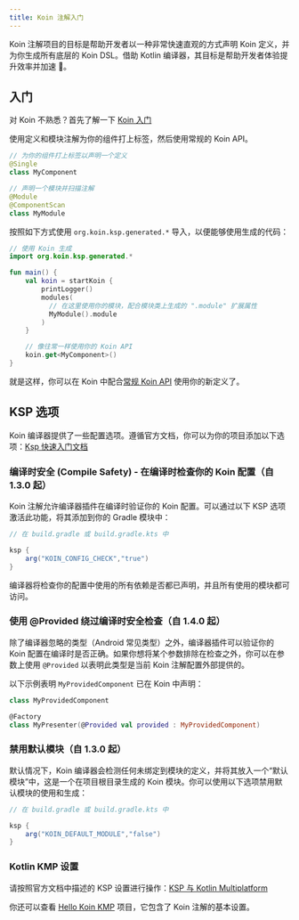 ```yaml
---
title: Koin 注解入门
---
```


Koin 注解项目的目标是帮助开发者以一种非常快速直观的方式声明 Koin 定义，并为你生成所有底层的 Koin DSL。借助 Kotlin 编译器，其目标是帮助开发者体验提升效率并加速 🚀。

## 入门

对 Koin 不熟悉？首先了解一下 [Koin 入门](https://insert-koin.io/docs/quickstart/kotlin)

使用定义和模块注解为你的组件打上标签，然后使用常规的 Koin API。

```kotlin
// 为你的组件打上标签以声明一个定义
@Single
class MyComponent
```

```kotlin
// 声明一个模块并扫描注解
@Module
@ComponentScan
class MyModule
```

按照如下方式使用 `org.koin.ksp.generated.*` 导入，以便能够使用生成的代码：

```kotlin
// 使用 Koin 生成
import org.koin.ksp.generated.*

fun main() {
    val koin = startKoin {
        printLogger()
        modules(
          // 在这里使用你的模块，配合模块类上生成的 ".module" 扩展属性
          MyModule().module
        )
    }

    // 像往常一样使用你的 Koin API
    koin.get<MyComponent>()
}
```

就是这样，你可以在 Koin 中配合[常规 Koin API](https://insert-koin.io/docs/reference/introduction) 使用你的新定义了。

## KSP 选项

Koin 编译器提供了一些配置选项。遵循官方文档，你可以为你的项目添加以下选项：[Ksp 快速入门文档](https://kotlinlang.org/docs/ksp-quickstart.html#pass-options-to-processors)

### 编译时安全 (Compile Safety) - 在编译时检查你的 Koin 配置（自 1.3.0 起）

Koin 注解允许编译器插件在编译时验证你的 Koin 配置。可以通过以下 KSP 选项激活此功能，将其添加到你的 Gradle 模块中：

```groovy
// 在 build.gradle 或 build.gradle.kts 中

ksp {
    arg("KOIN_CONFIG_CHECK","true")
}
```

编译器将检查你的配置中使用的所有依赖是否都已声明，并且所有使用的模块都可访问。

### 使用 @Provided 绕过编译时安全检查（自 1.4.0 起）

除了编译器忽略的类型（Android 常见类型）之外，编译器插件可以验证你的 Koin 配置在编译时是否正确。如果你想将某个参数排除在检查之外，你可以在参数上使用 `@Provided` 以表明此类型是当前 Koin 注解配置外部提供的。

以下示例表明 `MyProvidedComponent` 已在 Koin 中声明：

```kotlin
class MyProvidedComponent

@Factory
class MyPresenter(@Provided val provided : MyProvidedComponent)
```

### 禁用默认模块（自 1.3.0 起）

默认情况下，Koin 编译器会检测任何未绑定到模块的定义，并将其放入一个“默认模块”中，这是一个在项目根目录生成的 Koin 模块。你可以使用以下选项禁用默认模块的使用和生成：

```groovy
// 在 build.gradle 或 build.gradle.kts 中

ksp {
    arg("KOIN_DEFAULT_MODULE","false")
}
```

### Kotlin KMP 设置

请按照官方文档中描述的 KSP 设置进行操作：[KSP 与 Kotlin Multiplatform](https://kotlinlang.org/docs/ksp-multiplatform.html)

你还可以查看 [Hello Koin KMP](https://github.com/InsertKoinIO/hello-kmp/tree/annotations) 项目，它包含了 Koin 注解的基本设置。